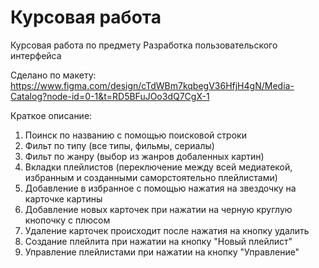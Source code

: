 # Курсовая работа
Курсовая работа по предмету Разработка пользовательского интерфейса

Сделано по макету: https://www.figma.com/design/cTdWBm7kqbegV36HfjH4gN/Media-Catalog?node-id=0-1&t=RD5BFuJOo3dQ7CgX-1

Краткое описание: 
1. Поинск по названию с помощью поисковой строки
2. Фильт по типу (все типы, фильмы, сериалы)
3. Фильт по жанру (выбор из жанров добаленных картин)
4. Вкладки плейлистов (переключение между всей медиатекой, избранным и созданными саморстоятельно плейлистами)
5. Добавление в избранное с помощью нажатия на звездочку на карточке картины
6. Добавление новых карточек при нажатии на черную круглую кнопочку с плюсом
7. Удаление карточек происходит после нажатия на кнопку удалить
8. Создание плейлита при нажатии на кнопку "Новый плейлист"
9. Управление плейлистами при нажатии на кнопку "Управление"

